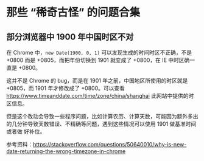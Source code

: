 # 那些 “稀奇古怪” 的问题合集

## 部分浏览器中 1900 年中国时区不对

在 Chrome 中，`new Date(1900, 0, 1)` 可以发现生成的时间时区不正确，不是 +0800 而是 +0805，而把年份切换到 1901 就变成了 +0800，在 IE 中时区确一直是
+0800。

这并不是 Chrome 的 bug，而是在 1901 年之前，中国地区所使用的时区就是 +0805，而 1901 年才修改成了 +0800。可以查看
https://www.timeanddate.com/time/zone/china/shanghai 此网站中提供的时区信息。

但是这个改动会导致一些程序问题，比如计算农历、计算天数，可能因为额外多出的几分钟导致天数错误、不精确等问题，遇到这些情况可以使用 1901 做基准时间或者做
好补位。

参考资料：https://stackoverflow.com/questions/50640010/why-is-new-date-returning-the-wrong-timezone-in-chrome
